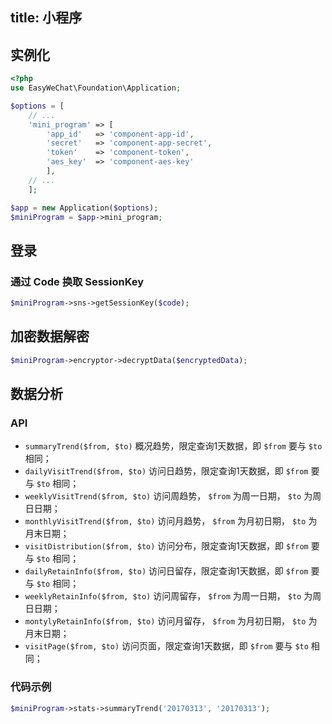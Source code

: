 title: 小程序
---

## 实例化

```php
<?php
use EasyWeChat\Foundation\Application;

$options = [
    // ...
    'mini_program' => [
        'app_id'   => 'component-app-id',
        'secret'   => 'component-app-secret',
        'token'    => 'component-token',
        'aes_key'  => 'component-aes-key'
        ],
    // ...
    ];

$app = new Application($options);
$miniProgram = $app->mini_program;
```

## 登录

### 通过 Code 换取 SessionKey

```php
$miniProgram->sns->getSessionKey($code);
```

## 加密数据解密

```php
$miniProgram->encryptor->decryptData($encryptedData);
```

## 数据分析

### API

- `summaryTrend($from, $to)` 概况趋势，限定查询1天数据，即 `$from` 要与 `$to` 相同；
- `dailyVisitTrend($from, $to)` 访问日趋势，限定查询1天数据，即 `$from` 要与 `$to` 相同；
- `weeklyVisitTrend($from, $to)` 访问周趋势， `$from` 为周一日期， `$to` 为周日日期；
- `monthlyVisitTrend($from, $to)` 访问月趋势， `$from` 为月初日期， `$to` 为月末日期；
- `visitDistribution($from, $to)` 访问分布，限定查询1天数据，即 `$from` 要与 `$to` 相同；
- `dailyRetainInfo($from, $to)` 访问日留存，限定查询1天数据，即 `$from` 要与 `$to` 相同；
- `weeklyRetainInfo($from, $to)` 访问周留存， `$from` 为周一日期， `$to` 为周日日期；
- `montylyRetainInfo($from, $to)` 访问月留存， `$from` 为月初日期， `$to` 为月末日期；
- `visitPage($from, $to)` 访问页面，限定查询1天数据，即 `$from` 要与 `$to` 相同；

### 代码示例

```php
$miniProgram->stats->summaryTrend('20170313', '20170313');
```
